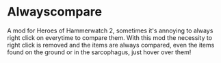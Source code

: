 # Alwayscompare
A mod for Heroes of Hammerwatch 2, sometimes it's annoying to always right click on everytime to compare them.
With this mod the necessity to right click is removed and the items are always compared, even the items found on the ground or in the sarcophagus, just hover over them!
